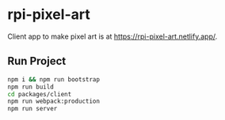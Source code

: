 # rpi-pixel-art

Client app to make pixel art is at https://rpi-pixel-art.netlify.app/.


## Run Project

```sh
npm i && npm run bootstrap
npm run build
cd packages/client
npm run webpack:production
npm run server
```

